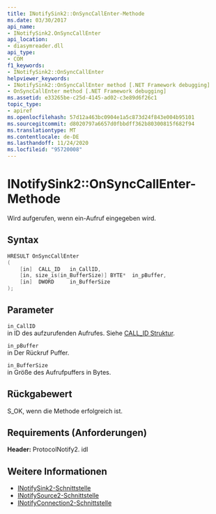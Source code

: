 ```yaml
---
title: INotifySink2::OnSyncCallEnter-Methode
ms.date: 03/30/2017
api_name:
- INotifySink2.OnSyncCallEnter
api_location:
- diasymreader.dll
api_type:
- COM
f1_keywords:
- INotifySink2::OnSyncCallEnter
helpviewer_keywords:
- INotifySink2::OnSyncCallEnter method [.NET Framework debugging]
- OnSyncCallEnter method [.NET Framework debugging]
ms.assetid: e33265be-c25d-4145-ad02-c3e89d6f26c1
topic_type:
- apiref
ms.openlocfilehash: 57d12a463bc0904e1a5c873d24f843e004b95101
ms.sourcegitcommit: d8020797a6657d0fbbdff362b80300815f682f94
ms.translationtype: MT
ms.contentlocale: de-DE
ms.lasthandoff: 11/24/2020
ms.locfileid: "95720008"
---
```

# <a name="inotifysink2onsynccallenter-method"></a>INotifySink2::OnSyncCallEnter-Methode

Wird aufgerufen, wenn ein-Aufruf eingegeben wird.  
  
## <a name="syntax"></a>Syntax  
  
```cpp  
HRESULT OnSyncCallEnter  
(  
    [in]  CALL_ID   in_CallID,  
    [in, size_is(in_BufferSize)] BYTE*  in_pBuffer,  
    [in]  DWORD     in_BufferSize  
);  
```  
  
## <a name="parameters"></a>Parameter  

 `in_CallID`  
 in ID des aufzurufenden Aufrufes. Siehe [CALL_ID Struktur](call-id-structure.md).  
  
 `in_pBuffer`  
 in Der Rückruf Puffer.  
  
 `in_BufferSize`  
 in Größe des Aufrufpuffers in Bytes.  
  
## <a name="return-value"></a>Rückgabewert  

 S_OK, wenn die Methode erfolgreich ist.  
  
## <a name="requirements"></a>Requirements (Anforderungen)  

 **Header:** ProtocolNotify2. idl  
  
## <a name="see-also"></a>Weitere Informationen

- [INotifySink2-Schnittstelle](inotifysink2-interface.md)
- [INotifySource2-Schnittstelle](inotifysource2-interface.md)
- [INotifyConnection2-Schnittstelle](inotifyconnection2-interface.md)
